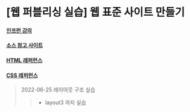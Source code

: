 # [웹 퍼블리싱 실습] 웹 표준 사이트 만들기

#### [인프런 강의]
#### [소스 참고 사이트]
#### [HTML 레퍼런스]
#### [CSS 레퍼런스]

> 2022-06-25 레이아웃 구조 실습
> > - layout3 까지 실습

[소스 참고 사이트]: https://wtss.tistory.com/168
[HTML 레퍼런스]: https://webzz.tistory.com/category/HTML/ALPHABET
[CSS 레퍼런스]: https://webzz.tistory.com/353
[인프런 강의]: https://www.inflearn.com/course/%EC%9B%B9-%ED%91%9C%EC%A4%80-%EC%82%AC%EC%9D%B4%ED%8A%B8-%EB%A7%8C%EB%93%A4%EA%B8%B0/dashboard
